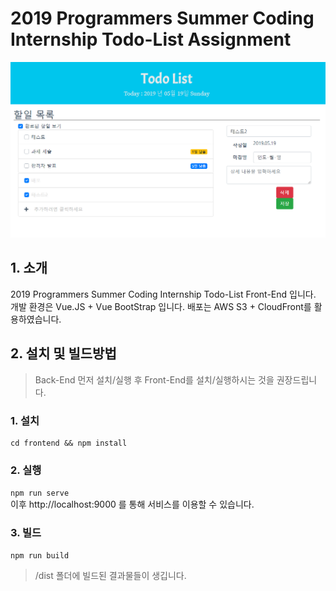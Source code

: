 # 2019 Programmers Summer Coding Internship Todo-List Assignment
![introduce](../description/introduce.PNG)

## 1. 소개
2019 Programmers Summer Coding Internship Todo-List Front-End 입니다.
개발 환경은 Vue.JS + Vue BootStrap 입니다. 
배포는 AWS S3 + CloudFront를 활용하였습니다.

## 2. 설치 및 빌드방법
> Back-End 먼저 설치/실행 후 Front-End를 설치/실행하시는 것을 권장드립니다.
### 1. 설치    
```
cd frontend && npm install
```  

### 2. 실행  
```npm run serve```  
이후 http://localhost:9000 를 통해 서비스를 이용할 수 있습니다.

### 3. 빌드  
```npm run build```   
> /dist 폴더에 빌드된 결과물들이 생깁니다.